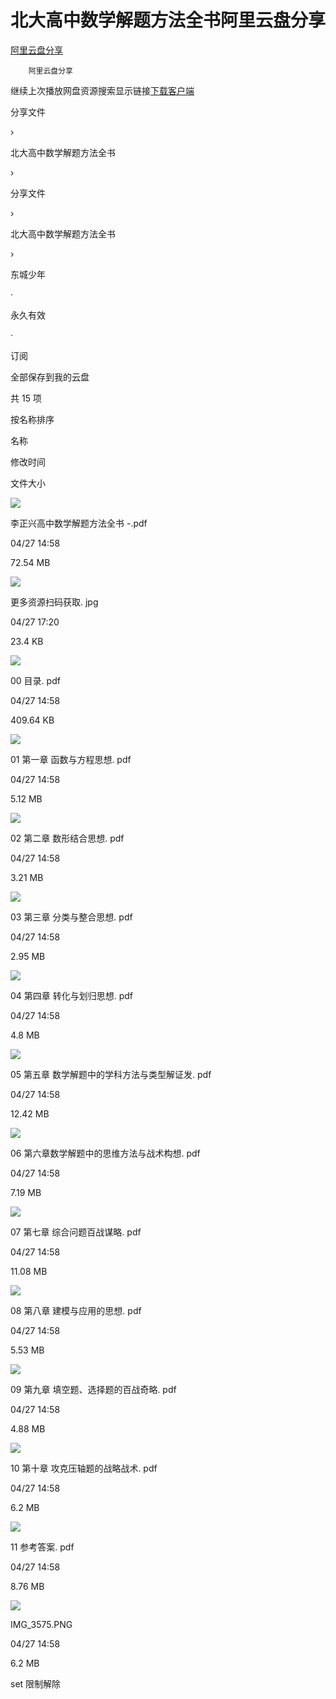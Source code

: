 # 北大高中数学解题方法全书阿里云盘分享
[阿里云盘分享](https://www.aliyundrive.com/s/uMNNAFGAsoS/folder/6268e9ad0abce93886a3400483866437b5e6ed2c) 

        阿里云盘分享            

继续上次播放网盘资源搜索显示链接[下载客户端](https://www.aliyundrive.com/download?adtag=share)

分享文件

›

北大高中数学解题方法全书

›

分享文件

›

北大高中数学解题方法全书

›

东城少年

·

永久有效

·

订阅

全部保存到我的云盘

共 15 项

按名称排序

名称

修改时间

文件大小

![](https://pdsapi.aliyundrive.com/v2/redirect?id=3d21328f337c4ac99e591770c422fa0d1663672007387600509)

李正兴高中数学解题方法全书 -.pdf

04/27 14:58

72.54 MB

![](https://pdsapi.aliyundrive.com/v2/redirect?id=e3d25de29e384ea2ae513defd44d74a41663672007388707055)

更多资源扫码获取. jpg

04/27 17:20

23.4 KB

![](https://pdsapi.aliyundrive.com/v2/redirect?id=080b3d0460c541a7b67d06bc332288b81663672007421157424)

00 目录. pdf

04/27 14:58

409.64 KB

![](https://pdsapi.aliyundrive.com/v2/redirect?id=20427058179544ddb4aeb915bd5d425e1663672007418714553)

01 第一章 函数与方程思想. pdf

04/27 14:58

5.12 MB

![](https://pdsapi.aliyundrive.com/v2/redirect?id=8bc81663eb3f4a479d0ab9584526aefd1663672007415942206)

02 第二章 数形结合思想. pdf

04/27 14:58

3.21 MB

![](https://pdsapi.aliyundrive.com/v2/redirect?id=e510d281a3e04e16a9b254b3425ec5121663672007413383740)

03 第三章 分类与整合思想. pdf

04/27 14:58

2.95 MB

![](https://pdsapi.aliyundrive.com/v2/redirect?id=e1baa32b853a439bafdcc10a74f1c2761663672007410808353)

04 第四章 转化与划归思想. pdf

04/27 14:58

4.8 MB

![](https://pdsapi.aliyundrive.com/v2/redirect?id=aae0f4a098bd47968bbba0b40671dcab1663672007408179299)

05 第五章 数学解题中的学科方法与类型解证发. pdf

04/27 14:58

12.42 MB

![](https://pdsapi.aliyundrive.com/v2/redirect?id=12a123442ff74543ba57eee88e1b694f1663672007405763823)

06 第六章数学解题中的思维方法与战术构想. pdf

04/27 14:58

7.19 MB

![](https://pdsapi.aliyundrive.com/v2/redirect?id=4c8ed0bb0d5a44d48c0f4347518b53621663672007403201130)

07 第七章 综合问题百战谋略. pdf

04/27 14:58

11.08 MB

![](https://pdsapi.aliyundrive.com/v2/redirect?id=96f7e1543860466ba53dd3a12893f79f1663672007400580258)

08 第八章 建模与应用的思想. pdf

04/27 14:58

5.53 MB

![](https://pdsapi.aliyundrive.com/v2/redirect?id=d38c4ca004524e429bfbc637710d94571663672007397811030)

09 第九章 填空题、选择题的百战奇略. pdf

04/27 14:58

4.88 MB

![](https://pdsapi.aliyundrive.com/v2/redirect?id=599b814df74e4cec87b28aa10e89e3f01663672007395132296)

10 第十章 攻克压轴题的战略战术. pdf

04/27 14:58

6.2 MB

![](https://pdsapi.aliyundrive.com/v2/redirect?id=a69a553988df45d7b349e8f6224904041663672007392384142)

11 参考答案. pdf

04/27 14:58

8.76 MB

![](https://pdsapi.aliyundrive.com/v2/redirect?id=892a083aad7142b3a7fe1757ef70af611663672007389632414)

IMG_3575.PNG

04/27 14:58

6.2 MB

set 限制解除
